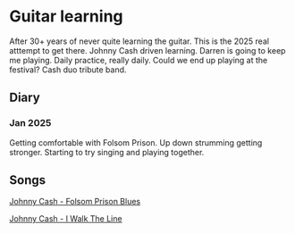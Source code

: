 # Guitar learning
After 30+ years of never quite learning the guitar. This is the 2025 real atttempt to get
there. Johnny Cash driven learning. Darren is going to keep me playing. Daily practice, really
daily. Could we end up playing at the festival? Cash duo tribute band.

## Diary
### Jan 2025
Getting comfortable with Folsom Prison. Up down strumming getting stronger. Starting to try
singing and playing together.

## Songs

[Johnny Cash - Folsom Prison Blues](johnny-cash-folsom-prison-blues.md)

[Johnny Cash - I Walk The Line](johnny-cash-i-walk-the-line.md)

